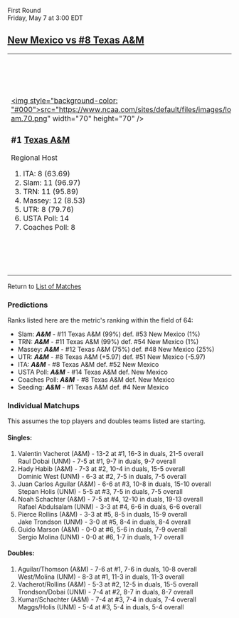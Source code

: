 First Round  
Friday, May 7 at 3:00 EDT
## [New Mexico vs #8 Texas A&M](https://www.ncaa.com/game/5833377) 

<table><tr><td>  

<a href="../index.md"><img style="background-color: "#000">src="https://www.ncaa.com/sites/default/files/images/logos/schools/t/texas-am.70.png" width="70" height="70" /></a>  

<h3>#1 <a href="../index.md">Texas A&M</a></h3>  

Regional Host  

<ol>  
<li>ITA: 8 (63.69)</li>  
<li>Slam: 11 (96.97)</li>  
<li>TRN: 11 (95.89)</li>  
<li>Massey: 12 (8.53)</li>  
<li>UTR: 8 (79.76)</li>  
<li>USTA Poll: 14</li>  
<li>Coaches Poll: 8</li>  
</ol>  

</td><td>  

<a href="../index.md"><img src="https://www.ncaa.com/sites/default/files/images/logos/schools/n/new-mexico.70.png" width="70" height="70" /></a>  

<h3>#4 <a href="../index.md">New Mexico</a></h3>  

Automatic Qualifier  

<ol>  
<li>ITA: 52 (7.44)</li>  
<li>Slam: 53 (87.22)</li>  
<li>TRN: 54 (83.45)</li>  
<li>Massey: 48 (6.71)</li>  
<li>UTR: 51 (73.79)</li>  
</ol>  

</td></tr></table>  

Return to [List of Matches](../index.md)  

### Predictions  

Ranks listed here are the metric's ranking within the field of 64:  
- Slam: ***A&M*** - #11 Texas A&M (99%) def. #53 New Mexico (1%)  
- TRN: ***A&M*** - #11 Texas A&M (99%) def. #54 New Mexico (1%)  
- Massey: ***A&M*** - #12 Texas A&M (75%) def. #48 New Mexico (25%)  
- UTR: ***A&M*** - #8 Texas A&M (+5.97) def. #51 New Mexico (-5.97)  
- ITA: ***A&M*** - #8 Texas A&M def. #52 New Mexico  
- USTA Poll: ***A&M*** - #14 Texas A&M def. New Mexico  
- Coaches Poll: ***A&M*** - #8 Texas A&M def. New Mexico  
- Seeding: ***A&M*** - #1 Texas A&M def. #4 New Mexico  

### Individual Matchups  

This assumes the top players and doubles teams listed are starting.  

#### Singles:  
1. Valentin Vacherot (A&M) - 13-2 at #1, 16-3 in duals, 21-5 overall  
   Raul Dobai (UNM) - 7-5 at #1, 9-7 in duals, 9-7 overall
2. Hady Habib (A&M) - 7-3 at #2, 10-4 in duals, 15-5 overall  
   Dominic West (UNM) - 6-3 at #2, 7-5 in duals, 7-5 overall
3. Juan Carlos Aguilar (A&M) - 6-6 at #3, 10-8 in duals, 15-10 overall  
   Stepan Holis (UNM) - 5-5 at #3, 7-5 in duals, 7-5 overall
4. Noah Schachter (A&M) - 7-5 at #4, 12-10 in duals, 19-13 overall  
   Rafael Abdulsalam (UNM) - 3-3 at #4, 6-6 in duals, 6-6 overall
5. Pierce Rollins (A&M) - 3-3 at #5, 8-5 in duals, 15-9 overall  
   Jake Trondson (UNM) - 3-0 at #5, 8-4 in duals, 8-4 overall
6. Guido Marson (A&M) - 0-0 at #6, 5-6 in duals, 7-9 overall  
   Sergio Molina (UNM) - 0-0 at #6, 1-7 in duals, 1-7 overall

#### Doubles:  
1. Aguilar/Thomson (A&M) - 7-6 at #1, 7-6 in duals, 10-8 overall  
   West/Molina (UNM) - 8-3 at #1, 11-3 in duals, 11-3 overall
2. Vacherot/Rollins (A&M) - 5-3 at #2, 12-5 in duals, 15-5 overall  
   Trondson/Dobai (UNM) - 7-4 at #2, 8-7 in duals, 8-7 overall
3. Kumar/Schachter (A&M) - 7-4 at #3, 7-4 in duals, 7-4 overall  
   Maggs/Holis (UNM) - 5-4 at #3, 5-4 in duals, 5-4 overall